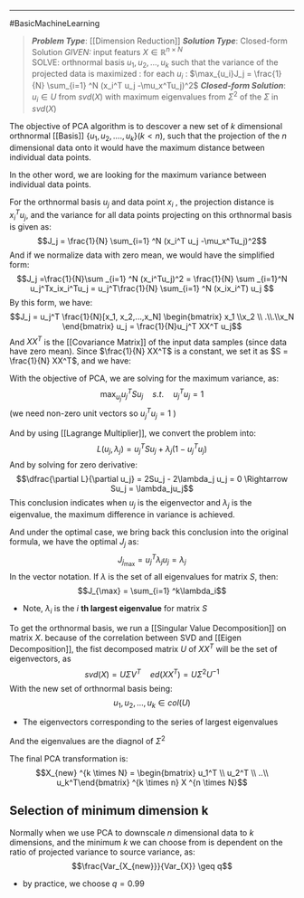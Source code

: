 ------
#BasicMachineLearning 
> ***Problem Type***: [[Dimension Reduction]]
> ***Solution Type***:  Closed-form Solution
> *GIVEN:* input featurs $X \in \mathbb{R}^{n \times N}$  
> SOLVE: orthnormal basis $u_1,u_2,...,u_k$ such that the variance of the projected data is maximized : for each $u_i$ : $\max_{u_i}J_j = \frac{1}{N} \sum_{i=1} ^N (x_i^T u_j -\mu_x^Tu_j)^2$
> ***Closed-form Solution***: $u_i \in U$ from $svd(X)$  with maximum eigenvalues from $\Sigma^2$ of the $\Sigma$ in $svd(X)$ 

The objective of PCA algorithm is to descover a new set of $k$ dimensional orthnormal [[Basis]] $\{u_1, u_2,....,u_k\}$($k<n$), such that the projection of the $n$ dimensional data onto it would have the maximum distance between individual data points.

In the other word, we are looking for the maximum variance between individual data points.

For the orthnormal basis $u_j$ and data point $x_i$ , the projection distance is $x_i^T u_j$, and the variance for all data points projecting on this orthnormal basis is given as:
$$J_j = \frac{1}{N} \sum_{i=1} ^N (x_i^T u_j -\mu_x^Tu_j)^2$$
And if we normalize data with zero mean, we would have the simplified form:
$$J_j =\frac{1}{N}\sum _{i=1} ^N (x_i^Tu_j)^2 = \frac{1}{N} \sum _{i=1}^N u_j^Tx_ix_i^Tu_j = u_j^T\frac{1}{N} \sum_{i=1} ^N (x_ix_i^T) u_j $$
By this form, we have:
$$J_j = u_j^T \frac{1}{N}[x_1, x_2,...,x_N] \begin{bmatrix}
x_1 \\x_2 \\ .\\.\\x_N
\end{bmatrix} u_j = \frac{1}{N}u_j^T XX^T u_j$$
And $XX^T$ is the [[Covariance Matrix]] of the input data samples (since data have zero mean).
Since $\frac{1}{N} XX^T$ is a constant, we set it as $S = \frac{1}{N} XX^T$, and we have:

With the objective of PCA, we are solving for the maximum variance, as:
$$\max_{u_j} u_j^TSu_j \quad s.t. \quad u_j^Tu_j = 1$$
(we need non-zero unit vectors so $u_j^Tu_j =1$ )

And by using [[Lagrange Multiplier]], we convert the problem into:
$$L(u_j, \lambda_j) = u_j^TSu_j + \lambda_j(1-u_j^Tu_j)$$
And by solving for zero derivative:
$$\dfrac{\partial L}{\partial u_j} = 2Su_j - 2\lambda_j u_j = 0 \Rightarrow Su_j = \lambda_ju_j$$
This conclusion indicates when $u_j$ is the eigenvector and $\lambda_j$ is the eigenvalue, the maximum difference in variance is achieved. 

And under the optimal case, we bring back this conclusion into the original formula, we have the optimal $J_j$ as:
$$J_{j_{\max}} = u_j^T \lambda_ju_j = \lambda_j$$
In the vector notation. If $\lambda$ is the set of all eigenvalues for matrix $S$, then:
$$J_{\max}  = \sum_{i=1} ^k\lambda_i$$ 
- Note, $\lambda_i$ is the $i$ **th largest eigenvalue** for matrix $S$

To get the orthnormal basis, we run a [[Singular Value Decomposition]] on matrix $X$. because of the correlation between SVD and [[Eigen Decomposition]], the fist decomposed matrix $U$ of $XX^T$ will be the set of eigenvectors, as 
$$svd(X) = U\Sigma V^T \quad ed(XX^T) = U \Sigma^2U^{-1}$$
With the new set of orthnormal basis being:
$${u_1,u_2,...,u_k} \in col(U)$$
- The eigenvectors corresponding to the series of largest eigenvalues

And the eigenvalues are the diagnol of $\Sigma^2$ 

The final PCA transformation is:
$$X_{new} ^{k \times N} = \begin{bmatrix} u_1^T \\ u_2^T \\ ..\\ u_k^T\end{bmatrix} ^{k \times n} X ^{n \times N}$$
## Selection of minimum dimension k

Normally when we use PCA to downscale $n$ dimensional data to $k$ dimensions, and the minimum $k$ we can choose from is dependent on the ratio of projected variance to source variance, as:
$$\frac{Var_{X_{new}}}{Var_{X}} \geq q$$
- by practice, we choose $q = 0.99$
